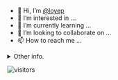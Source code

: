 - 👋 Hi, I’m [@loyep](https://github.com/loyep)
- 👀 I’m interested in ...
- 🌱 I’m currently learning ...
- 💞️ I’m looking to collaborate on ...
- 📫 How to reach me ...

<details>
  <summary>Other info.</summary>
  <br>

<!--START_SECTION:waka-->

```txt
Vue.js           5 hrs 59 mins   █████████████▓░░░░░░░░░░░   54.29 %
TypeScript       4 hrs 15 mins   █████████▓░░░░░░░░░░░░░░░   38.57 %
JSON             20 mins         ▓░░░░░░░░░░░░░░░░░░░░░░░░   03.16 %
HTML             15 mins         ▓░░░░░░░░░░░░░░░░░░░░░░░░   02.37 %
GitIgnore file   6 mins          ▒░░░░░░░░░░░░░░░░░░░░░░░░   00.96 %
```

<!--END_SECTION:waka-->

</details>

![visitors](https://visitor-badge.glitch.me/badge?page_id=loyep.loyep)
